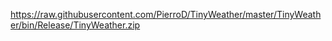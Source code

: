 https://raw.githubusercontent.com/PierroD/TinyWeather/master/TinyWeather/bin/Release/TinyWeather.zip